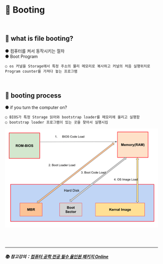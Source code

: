 # 🔑 Booting

<br>

## 📌 what is file booting?

● 컴퓨터를 켜서 동작시키는 절차<br>
● Boot Program
```
○ os 커널을 Storage에서 특정 주소의 물리 메모리로 복사하고 커널의 처음 실행위치로 Program counter를 가져다 놓는 프로그램
```

<br>

## 📌 booting process

● if you turn the computer on?
```
○ BIOS가 특정 Storage 읽어와 bootstrap loader를 메모리에 올리고 실행함
○ bootstrap loader 프로그램이 있는 곳을 찾아서 실행시킴
```

![Boot](./image/booting.png)<br>

<br>
<br>

---

##### 📚 참고강의：[컴퓨터 공학 전공 필수 올인원 패키지 Online](https://fastcampus.co.kr/devonlinecs)